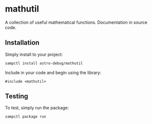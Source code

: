 # mathutil

A collection of useful mathematical functions. Documentation in source code.

## Installation

Simply install to your project:

```bash
sampctl install astro-debug/mathutil
```

Include in your code and begin using the library:

```pawn
#include <mathutil>
```

## Testing

To test, simply run the package:

```bash
sampctl package run
```
